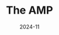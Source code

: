 ---
title: "The AMP"
date: 2024-11
roles: ["Videographer", "Editor"]
outboundLink: "https://theartandmusicproject.com/"
thumbnail: "../../assets/img/placeholder-16-9.jpg"
isDraft: true
---